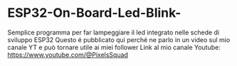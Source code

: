 # ESP32-On-Board-Led-Blink-
Semplice programma per far lampeggiare il led integrato nelle schede di sviluppo ESP32
Questo é pubblicato qui perché ne parlo in un video sul mio canale YT e può tornare utile ai miei follower 
Link al mio canale Youtube: https://www.youtube.com/@PixelsSquad

